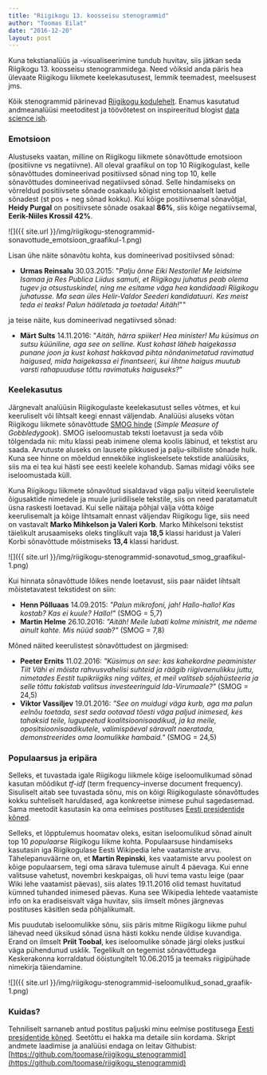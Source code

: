```yaml
---
title: "Riigikogu 13. koosseisu stenogrammid"
author: "Toomas Eilat"
date: "2016-12-20"
layout: post
---
```












Kuna tekstianalüüs ja -visualiseerimine tundub huvitav, siis jätkan seda Riigikogu 13. koosseisu stenogrammidega. Need võiksid anda päris hea ülevaate Riigikogu liikmete keelekasutusest, lemmik teemadest, meelsusest jms.

Kõik stenogrammid pärinevad [Riigikogu kodulehelt](https://www.riigikogu.ee/). Enamus kasutatud andmeanalüüsi meetoditest ja töövõtetest on inspireeritud blogist [data science ish](http://juliasilge.com/blog/).


### Emotsioon

Alustuseks vaatan, milline on Riigikogu liikmete sõnavõttude emotsioon (positiivne vs negatiivne). All oleval graafikul on top 10 Riigikogulast, kelle sõnavõttudes domineerivad positiivsed sõnad ning top 10, kelle sõnavõttudes domineerivad negatiivsed sõnad. Selle hindamiseks on võrreldud positiivsete sõnade osakaalu kõigist emotsionaalselt laetud sõnadest (st pos + neg sõnad kokku). Kui kõige positiivsemal sõnavõtjal, __Heidy Purgal__ on positiivsete sõnade osakaal __86%__, siis kõige negatiivsemal, __Eerik-Niiles Krossil 42%__.

![]({{ site.url }}/img/riigikogu-stenogrammid-sonavottude_emotsioon_graafikul-1.png)



Lisan ühe näite sõnavõtu kohta, kus domineerivad positiivsed sõnad:
* __Urmas Reinsalu__ 30.03.2015: "*Palju õnne Eiki Nestorile! Me leidsime Isamaa ja Res Publica Liidus samuti, et Riigikogu juhatus peab olema tugev ja otsustuskindel, ning me esitame väga hea kandidaadi Riigikogu juhatusse. Ma sean üles Helir-Valdor Seederi kandidatuuri. Kes meist teda ei teaks! Palun hääletada ja toetada! Aitäh!*""  

ja teise näite, kus domineerivad negatiivsed sõnad:
* __Märt Sults__ 14.11.2016: "*Aitäh, härra spiiker! Hea minister! Mu küsimus on sutsu küüniline, aga see on selline. Kust kohast läheb haigekassa punane joon ja kust kohast hakkavad pihta nõndanimetatud ravimatud haigused, mida haigekassa ei finantseeri, kui lihtne haigus muutub varsti rahapuuduse tõttu ravimatuks haiguseks?*"












### Keelekasutus

Järgnevalt analüüsin Riigikogulaste keelekasutust selles võtmes, et kui keeruliselt või lihtsalt keegi ennast väljendab. Analüüsi aluseks võtan Riigikogu liikmete sõnavõttude [SMOG hinde](https://en.wikipedia.org/wiki/SMOG) (*Simple Measure of Gobbledygook*). SMOG iseloomustab teksti loetavust ja seda võib tõlgendada nii: mitu klassi peab inimene olema koolis läbinud, et tekstist aru saada. Arvutuste aluseks on lausete pikkused ja palju-silbiliste sõnade hulk. Kuna see hinne on mõeldud ennekõike ingliskeelsete tekstide analüüsiks, siis ma ei tea kui hästi see eesti keelele kohandub. Samas midagi võiks see iseloomustada küll.

Kuna Riigikogu liikmete sõnavõtud sisaldavad väga palju viiteid keerulistele õigusaktide nimedele ja muule juriidilisele tekstile, siis on need paratamatult üsna raskesti loetavad. Kui selle näitaja põhjal välja võtta kõige keerulisemalt ja kõige lihtsamalt ennast väljendav Riigikogu lige, siis need on vastavalt __Marko Mihkelson ja Valeri Korb__. Marko Mihkelsoni tekstist täielikult arusaamiseks oleks tinglikult vaja __18,5__ klassi haridust ja Valeri Korbi sõnavõttude mõistmiseks __13,4__ klassi haridust.

![]({{ site.url }}/img/riigikogu-stenogrammid-sonavotud_smog_graafikul-1.png)



Kui hinnata sõnavõttude lõikes nende loetavust, siis paar näidet lihtsalt mõistetavatest tekstidest on siin:
* __Henn Põlluaas__ 14.09.2015: *"Palun mikrofoni, jah! Hallo-hallo! Kas kostab? Kas ei kuule? Hallo!"* (SMOG = 5,7)
* __Martin Helme__ 26.10.2016: *"Aitäh! Meile lubati kolme ministrit, me näeme ainult kahte. Mis nüüd saab?"* (SMOG = 7,8)

Mõned näited keerulistest sõnavõttudest on järgmised:
* __Peeter Ernits__ 11.02.2016: *"Küsimus on see: kas kahekordne peaminister Tiit Vähi ei mõista rahvusvahelisi suhteid ja räägib riigivaenulikku juttu, nimetades Eestit tupikriigiks ning väites, et meil valitseb sõjahüsteeria ja selle tõttu takistab valitsus investeeringuid Ida-Virumaale?"* (SMOG = 24,5)
* __Viktor Vassiljev__ 19.01.2016: *"See on muidugi väga kurb, aga ma palun eelnõu toetada, sest seda ootavad tõesti väga paljud inimesed, kes tahaksid teile, lugupeetud koalitsioonisaadikud, ja ka meile, opositsioonisaadikutele, valimispäeval säravalt naeratada, demonstreerides oma loomulikke hambaid."* (SMOG = 24,5)



### Populaarsus ja eripära

Selleks, et tuvastada igale Riigikogu liikmele kõige iseloomulikumad sõnad kasutan mõõdikut *tf-idf* (term frequency–inverse document frequency). Sisuliselt aitab see tuvastada sõnu, mis on kõigi Riigikogulaste sõnavõttudes kokku suhteliselt haruldased, aga konkreetse inimese puhul sagedasemad. Sama meetodit kasutasin ka oma eelmises postituses [Eesti presidentide kõned](http://eilat.ee/2016-11-19-presidentide-koned/).

Selleks, et lõpptulemus hoomatav oleks, esitan iseloomulikud sõnad ainult top 10 *populaarse* Riigikogu liikme kohta. Populaarsuse hindamiseks kasutasin iga Riigikogulase Eesti Wikipedia lehe vaatamiste arvu. Tähelepanuväärne on, et __Martin Repinski__, kes vaatamiste arvu poolest on kõige populaarsem, tegi oma särava tulemuse ainult 4 päevaga. Kui enne valitsuse vahetust, novembri keskpaigas, oli huvi tema vastu leige (paar Wiki lehe vaatamist päevas), siis alates 19.11.2016 olid temast huvitatud kümned tuhanded inimesed päevas. Kuna see Wikipedia lehtede vaatamiste info on ka eradiseisvalt väga huvitav, siis ilmselt mõnes järgnevas postituses käsitlen seda põhjalikumalt. 

Mis puudutab iseloomulikke sõnu, siis päris mitme Riigikogu liikme puhul lähevad need üksikud sõnad üsna hästi kokku nende üldise kuvandiga. Erand on ilmselt __Priit Toobal__, kes iseloomulike sõnade järgi oleks justkui väga pühendunud usklik. Tegelikult on tegemist sõnavõttudega Keskerakonna korraldatud ööistungitelt 10.06.2015 ja teemaks riigipühade nimekirja täiendamine.

![]({{ site.url }}/img/riigikogu-stenogrammid-iseloomulikud_sonad_graafik-1.png)


### Kuidas?
Tehniliselt sarnaneb antud postitus paljuski minu eelmise postitusega [Eesti presidentide kõned](http://eilat.ee/2016-11-19-presidentide-koned/). Seetõttu ei hakka ma detaile siin kordama. Skript andmete laadimise ja analüüsi endaga on leitav Githubist: [https://github.com/toomase/riigikogu_stenogrammid](https://github.com/toomase/riigikogu_stenogrammid)
